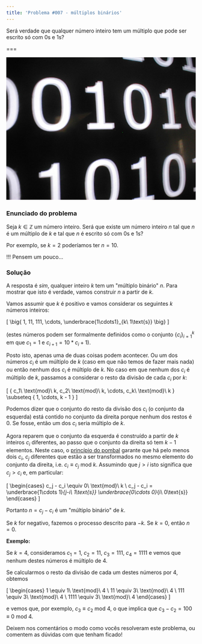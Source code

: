 ```yaml
---
title: 'Problema #007 - múltiplos binários'
---
```


Será verdade que qualquer número inteiro tem um múltiplo que pode ser escrito só com $0$s e $1$s?

===

![Captura de ecrã de um monitor preto com 0s e 1s em branco](binary_img.jpg)

### Enunciado do problema

Seja $k \in \mathbb{Z}$ um número inteiro. Será que existe um número inteiro $n$ tal que $n$ é um múltiplo de $k$ e tal que $n$ é escrito só com $0$s e $1$s?

Por exemplo, se $k = 2$ poderíamos ter $n = 10$.

!!! Pensem um pouco...

### Solução

A resposta é _sim_, qualquer inteiro $k$ tem um "múltiplo binário" $n$. Para mostrar que isto é verdade, vamos construir $n$ a partir de $k$.

Vamos assumir que $k$ é positivo e vamos considerar os seguintes $k$ números inteiros:

\[
    \big\{ 1, 11, 111, \cdots, \underbrace{1\cdots1}_{k\ 1\text{s}} \big\}
\]

(estes números podem ser formalmente definidos como o conjunto $\{c_i\}_{i = 1}^k$ em que $c_1 = 1$ e $c_{i+1} = 10*c_i + 1$).

Posto isto, apenas uma de duas coisas podem acontecer. Ou um dos números $c_i$ é um múltiplo de $k$ (caso em que não temos de fazer mais nada) ou então nenhum dos $c_i$ é múltiplo de $k$. No caso em que nenhum dos $c_i$ é múltiplo de $k$, passamos a considerar o resto da divisão de cada $c_i$ por $k$:

\[
    \{ c_1\ \text{mod}\ k, c_2\ \text{mod}\ k, \cdots, c_k\ \text{mod}\ k \} \subseteq \{ 1, \cdots, k - 1 \}
\]

Podemos dizer que o conjunto do resto da divisão dos $c_i$ (o conjunto da esquerda) está contido no conjunto da direita porque nenhum dos restos é $0$. Se fosse, então um dos $c_i$ seria múltiplo de $k$.

Agora reparem que o conjunto da esquerda é construído a partir de $k$ inteiros $c_i$ diferentes, ao passo que o conjunto da direita só tem $k - 1$ elementos. Neste caso, o [princípio do pombal][pigeonhole-principle-wiki] garante que há pelo menos dois $c_i$, $c_j$ diferentes que estão a ser transformados no mesmo elemento do conjunto da direita, i.e. $c_i \equiv c_j \ \text{mod}\ k$. Assumindo que $j > i$ isto significa que $c_j > c_i$ e, em particular:

\[
    \begin{cases}
        c_j - c_i \equiv 0\ \text{mod}\ k \\
        c_j - c_i = \underbrace{1\cdots 1}_{j-i\ 1\text{s}} \underbrace{0\cdots 0}_{i\ 0\text{s}}
    \end{cases}
\]

Portanto $n = c_j - c_i$ é um "múltiplo binário" de $k$.

Se $k$ for negativo, fazemos o processo descrito para $-k$. Se $k = 0$, então $n = 0$.

**Exemplo:**

Se $k = 4$, consideramos $c_1 = 1$, $c_2 = 11$, $c_3 = 111$, $c_4 = 1111$ e vemos que nenhum destes números é múltiplo de $4$.

Se calcularmos o resto da divisão de cada um destes números por $4$, obtemos

\[
    \begin{cases}
        1 \equiv 1\ \text{mod}\ 4 \\
        11 \equiv 3\ \text{mod}\ 4 \\
        111 \equiv 3\ \text{mod}\ 4 \\
        1111 \equiv 3\ \text{mod}\ 4
    \end{cases}
\]

e vemos que, por exemplo, $c_3 \equiv c_2\ \text{mod}\ 4$, o que implica que $c_3 - c_2 = 100 \equiv 0\ \text{mod}\ 4$.

Deixem nos comentários o modo como vocês resolveram este problema, ou comentem as dúvidas com que tenham ficado!

[pigeonhole-principle-wiki]: https://en.wikipedia.org/wiki/Pigeonhole_principle